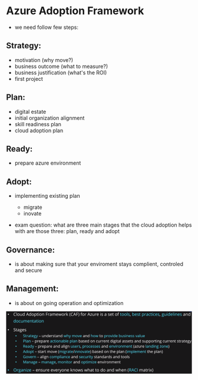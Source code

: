 # Azure Adoption Framework

- we need follow few steps:

## Strategy:
- motivation (why move?)
- business outcome (what to measure?)
- business justification (what's the ROI)
- first project

## Plan:
- digital estate
- initial organization alignment
- skill readiness plan
- cloud adoption plan

## Ready:
- prepare azure environment

## Adopt:
- implementing existing plan
  - migrate
  - inovate

- exam question: what are three main stages that the cloud adoption helps with are those three: plan, ready and adopt 

## Governance:
- is about making sure that your enviroment stays complient, controled and secure

## Management:
- is about on going operation and optimization

<img src="..\Images\azureCloudAdoption.png" alt="azureCloudAdoption.png" />